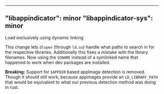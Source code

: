 
---
"libappindicator": minor
"libappindicator-sys": minor
---

Load exclusively using dynamic linking

This change lets `dlopen` (through `ld.so`) handle what paths to search in for the respective libraries.
Additionally this fixes a mistake with the library filenames. Now using the `SONAME` instead of a symlinked name that happened to work when dev packages are installed.

**Breaking:** Support for `$APPDIR` based appImage detection is removed.
Though it _should_ still work, because appimages provide an `LD_LIBRARY_PATH` that would be equivalent to what our previous detection method was doing in rust.
